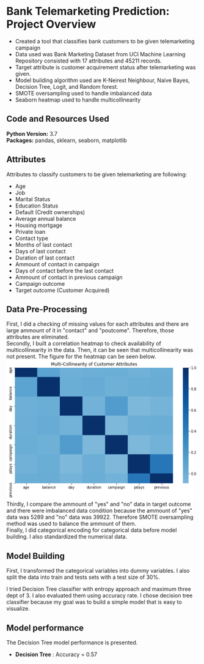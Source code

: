 # Bank Telemarketing Prediction: Project Overview 
* Created a tool that classifies bank customers to be given telemarketing campaign
* Data used was Bank Marketing Dataset from UCI Machine Learning Repository consisted with 17 attributes and 45211 records.
* Target attribute is customer acquirement status after telemarketing was given.
* Model building algorithm used are K-Neirest Neighbour, Naive Bayes, Decision Tree, Logit, and Random forest.
* SMOTE oversampling used to handle imbalanced data
* Seaborn heatmap used to handle multicollinearity

## Code and Resources Used 
**Python Version:** 3.7  
**Packages:** pandas, sklearn, seaborn, matplotlib

## Attributes
Attributes to classify customers to be given telemarketing are following:
*	Age
*	Job
*	Marital Status
*	Education Status
*	Default (Credit ownerships) 
*	Average annual balance
*	Housing mortgage
*	Private loan
*	Contact type
*	Months of last contact 
*	Days of last contact
*	Duration of last contact
*	Ammount of contact in campaign
*	Days of contact before the last contact
* Ammount of contact in previous campaign
* Campaign outcome
* Target outcome (Customer Acquired)

## Data Pre-Processing
First, I did a checking of missing values for each attributes and there are large ammount of it in "contact" and "poutcome". Therefore, those attributes are eliminated.
<br />Secondly, I built a correlation heatmap to check availability of multicollinearity in the data. Then, it can be seen that multicollinearity was not present. The figure for the heatmap can be seen below. 
![](https://github.com/novaldi21/ds_telemarketing_project/blob/master/heatmap.png)
<br />Thirdly, I compare the ammount of "yes" and "no" data in target outcome and there were imbalanced data condition because the ammount of "yes" data was 5289 and "no" data was 39922. Therefore SMOTE oversampling method was used to balance the ammount of them.
<br />Finally, I did categorical encoding for categorical data before model building. I also standardized the numerical data.

## Model Building 

First, I transformed the categorical variables into dummy variables. I also split the data into train and tests sets with a test size of 30%.   

I tried Decision Tree classifier with entropy approach and maximum three dept of 3. I also evaluated them using accuracy rate. I chose decision tree classifier because my goal was to build a simple model that is easy to visualize.

## Model performance
The Decision Tree model performance is presented. 
*	**Decision Tree** : Accuracy = 0.57



